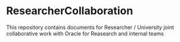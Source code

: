 # ResearcherCollaboration

This repository contains documents for Researcher / University joint collaborative work with Oracle for Reasearch and internal teams
